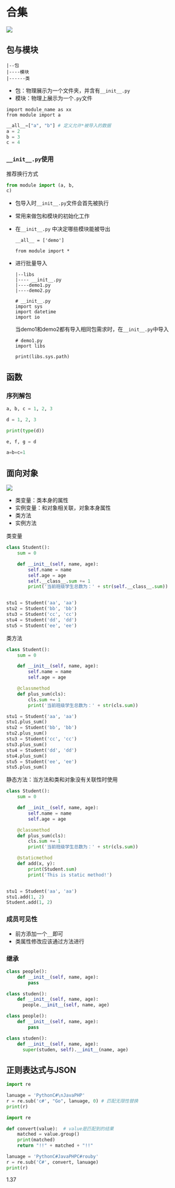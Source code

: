 # 合集

![](1.png)

## 包与模块

````
|--包
|----模块
|------类
````

* 包：物理展示为一个文件夹，并含有`__init__.py`
* 模块：物理上展示为一个`.py`文件

```` 
import module_name as xx
from module import a
````

````python
__all__=["a", "b"] # 定义允许*被导入的数据
a = 2
b = 3
c = 4
````

### `__init__.py`使用

推荐换行方式

````python
from module import (a, b,
c)
````

* 包导入时`__init__.py`文件会首先被执行

* 常用来做包和模块的初始化工作

* 在`__init__.py` 中决定哪些模块能被导出

  ```
  __all__ = ['demo']
  ```

  `````
  from module import *
  `````

* 进行批量导入

  ````
  |--libs
  |---- __init__.py
  |----demo1.py
  |----demo2.py
  ````

  ````
  # __init__.py
  import sys 
  import datetime
  import io
  ````

  当demo1和demo2都有导入相同包需求时，在`__init__.py`中导入

  ````
  # demo1.py
  import libs

  print(libs.sys.path)
  ````

## 函数

### 序列解包

```python
a, b, c = 1, 2, 3

d = 1, 2, 3

print(type(d))

e, f, g = d

a=b=c=1
```

## 面向对象

![](2.png)

* 类变量：类本身的属性
* 实例变量：和对象相关联，对象本身属性
* 类方法
* 实例方法

类变量

```python
class Student():
    sum = 0

    def __init__(self, name, age):
        self.name = name
        self.age = age
        self.__class__.sum += 1
        print('当前班级学生总数为：' + str(self.__class__.sum))


stu1 = Student('aa', 'aa')
stu2 = Student('bb', 'bb')
stu3 = Student('cc', 'cc')
stu4 = Student('dd', 'dd')
stu5 = Student('ee', 'ee')
```

类方法

```python
class Student():
    sum = 0

    def __init__(self, name, age):
        self.name = name
        self.age = age

    @classmethod
    def plus_sum(cls):
        cls.sum += 1
        print('当前班级学生总数为：' + str(cls.sum))

stu1 = Student('aa', 'aa')
stu1.plus_sum()
stu2 = Student('bb', 'bb')
stu2.plus_sum()
stu3 = Student('cc', 'cc')
stu3.plus_sum()
stu4 = Student('dd', 'dd')
stu4.plus_sum()
stu5 = Student('ee', 'ee')
stu5.plus_sum()
```

静态方法：当方法和类和对象没有关联性时使用

````python
class Student():
    sum = 0

    def __init__(self, name, age):
        self.name = name
        self.age = age

    @classmethod
    def plus_sum(cls):
        cls.sum += 1
        print('当前班级学生总数为：' + str(cls.sum))

    @staticmethod
    def add(x, y):
        print(Student.sum)
        print('This is static method!')


stu1 = Student('aa', 'aa')
stu1.add(1, 2)
Student.add(1, 2)
````

### 成员可见性

* 前方添加一个`__`即可
* 类属性修改应该通过方法进行


### 继承

````python
class people():
	def __init__(self, name, age):
		pass

class studen():
	def __init__(self, name, age):
      people.__init__(self, name, age)
````

``````python
class people():
	def __init__(self, name, age):
		pass

class studen():
	def __init__(self, name, age):
      super(studen, self).__init__(name, age)
``````

## 正则表达式与JSON

```python
import re

lanuage = 'PythonC#\nJavaPHP'
r = re.sub('c#', "Go", lanuage, 0) # 匹配无限性替换
print(r)
```

````python
import re

def convert(value):  # value是匹配到的结果
    matched = value.group()
    print(matched)
    return "!!" + matched + "!!"

lanuage = 'PythonC#JavaPHPC#rouby'
r = re.sub('C#', convert, lanuage)
print(r)
````

1.37